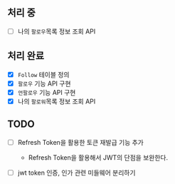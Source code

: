 ## 처리 중
- [ ] 나의 `팔로우`목록 정보 조회 API

## 처리 완료
- [x] `Follow` 테이블 정의
- [x] `팔로우` 기능 API 구현
- [x] `언팔로우` 기능 API 구현
- [x] 나의 `팔로워`목록 정보 조회 API

## TODO
- [ ] Refresh Token을 활용한 토큰 재발급 기능 추가
    - Refresh Token을 활용해서 JWT의 단점을 보완한다.
- [ ] jwt token 인증, 인가 관련 미들웨어 분리하기



